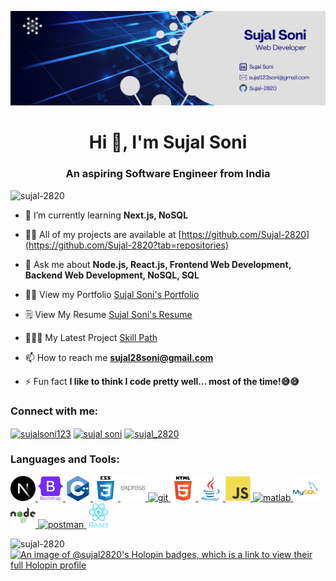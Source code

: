 ![logo](https://github.com/Sujal-2820/Sujal-2820/blob/main/twitter%20banner.png)
<h1 align="center">Hi 👋, I'm Sujal Soni</h1>
<h3 align="center">An aspiring Software Engineer from India</h3>

<p align="left"> <img src="https://komarev.com/ghpvc/?username=sujal-2820&label=Profile%20views&color=0e75b6&style=flat" alt="sujal-2820" /> </p>

- 🌱 I’m currently learning **Next.js, NoSQL**

- 👨‍💻 All of my projects are available at [https://github.com/Sujal-2820](https://github.com/Sujal-2820?tab=repositories)

- 💬 Ask me about **Node.js, React.js, Frontend Web Development, Backend Web Development, NoSQL, SQL**

- 🙋‍♂️ View my Portfolio <a href="https://sujalsoni.vercel.app">Sujal Soni's Portfolio</a>

- 🗒️ View My Resume <a href="https://drive.google.com/file/d/1Edb0etkxOWmxg4Zc6butsBA9SsXRxEVc/view?usp=sharing">Sujal Soni's Resume</a>

- 🧑🏻‍💻 My Latest Project <a href="https://github.com/Sujal-2820/SkillPath">Skill Path</a>

- 📫 How to reach me **sujal28soni@gmail.com**

- ⚡ Fun fact **I like to think I code pretty well... most of the time!😅😅**

<h3 align="left">Connect with me:</h3>
<p align="left">
<a href="https://twitter.com/SujalSoni123" target="blank"><img align="center" src="https://raw.githubusercontent.com/rahuldkjain/github-profile-readme-generator/master/src/images/icons/Social/twitter.svg" alt="sujalsoni123" height="30" width="40" /></a>
<a href="https://www.linkedin.com/in/sujal-soni/" target="blank"><img align="center" src="https://raw.githubusercontent.com/rahuldkjain/github-profile-readme-generator/master/src/images/icons/Social/linked-in-alt.svg" alt="sujal soni" height="30" width="40" /></a>
<a href="https://instagram.com/sujal_2820" target="blank"><img align="center" src="https://raw.githubusercontent.com/rahuldkjain/github-profile-readme-generator/master/src/images/icons/Social/instagram.svg" alt="sujal_2820" height="30" width="40" /></a>
</p>

<h3 align="left">Languages and Tools:</h3>
<p align="left"> <a href="https://getbootstrap.com" target="_blank" rel="noreferrer">
<img src="https://raw.githubusercontent.com/devicons/devicon/master/icons/nextjs/nextjs-original.svg" alt="nextJS" width="40" height="40"/> </a> <a href="https://nextjs.org/" target="_blank" rel="noreferrer">
<img src="https://raw.githubusercontent.com/devicons/devicon/master/icons/bootstrap/bootstrap-plain-wordmark.svg" alt="bootstrap" width="40" height="40"/> </a> <a href="https://www.cprogramming.com/" target="_blank" rel="noreferrer"> <img src="https://raw.githubusercontent.com/devicons/devicon/master/icons/cplusplus/cplusplus-original.svg" alt="cplusplus" width="40" height="40"/> </a> <a href="https://www.w3schools.com/css/" target="_blank" rel="noreferrer"> <img src="https://raw.githubusercontent.com/devicons/devicon/master/icons/css3/css3-original-wordmark.svg" alt="css3" width="40" height="40"/> </a> <a href="https://expressjs.com" target="_blank" rel="noreferrer"> <img src="https://raw.githubusercontent.com/devicons/devicon/master/icons/express/express-original-wordmark.svg" alt="express" width="40" height="40"/> </a> <a href="https://git-scm.com/" target="_blank" rel="noreferrer"> <img src="https://www.vectorlogo.zone/logos/git-scm/git-scm-icon.svg" alt="git" width="40" height="40"/> </a> <a href="https://www.w3.org/html/" target="_blank" rel="noreferrer"> <img src="https://raw.githubusercontent.com/devicons/devicon/master/icons/html5/html5-original-wordmark.svg" alt="html5" width="40" height="40"/> </a> <a href="https://www.java.com" target="_blank" rel="noreferrer"> <img src="https://raw.githubusercontent.com/devicons/devicon/master/icons/java/java-original.svg" alt="java" width="40" height="40"/> </a> <a href="https://developer.mozilla.org/en-US/docs/Web/JavaScript" target="_blank" rel="noreferrer"> <img src="https://raw.githubusercontent.com/devicons/devicon/master/icons/javascript/javascript-original.svg" alt="javascript" width="40" height="40"/> </a> <a href="https://www.mathworks.com/" target="_blank" rel="noreferrer"> <img src="https://upload.wikimedia.org/wikipedia/commons/2/21/Matlab_Logo.png" alt="matlab" width="40" height="40"/> </a> <a href="https://www.mysql.com/" target="_blank" rel="noreferrer"> <img src="https://raw.githubusercontent.com/devicons/devicon/master/icons/mysql/mysql-original-wordmark.svg" alt="mysql" width="40" height="40"/> </a> <a href="https://nodejs.org" target="_blank" rel="noreferrer"> <img src="https://raw.githubusercontent.com/devicons/devicon/master/icons/nodejs/nodejs-original-wordmark.svg" alt="nodejs" width="40" height="40"/> </a> <a href="https://postman.com" target="_blank" rel="noreferrer"> <img src="https://www.vectorlogo.zone/logos/getpostman/getpostman-icon.svg" alt="postman" width="40" height="40"/> </a> <a href="https://reactjs.org/" target="_blank" rel="noreferrer"> <img src="https://raw.githubusercontent.com/devicons/devicon/master/icons/react/react-original-wordmark.svg" alt="react" width="40" height="40"/> </a> </p>

<p><img align="left" src="https://github-readme-stats.vercel.app/api/top-langs?username=sujal-2820&show_icons=true&locale=en&layout=compact" alt="sujal-2820" /></p>


[![An image of @sujal2820's Holopin badges, which is a link to view their full Holopin profile](https://holopin.me/sujal2820)](https://holopin.io/@sujal2820)
